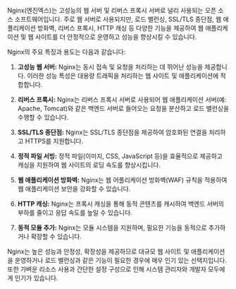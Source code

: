 Nginx(엔진엑스)는 고성능의 웹 서버 및 리버스 프록시 서버로 널리 사용되는 오픈 소스 소프트웨어입니다.
주로 웹 서버로 사용되지만, 로드 밸런싱, SSL/TLS 종단점, 웹 애플리케이션 방화벽, 리버스 프록시, HTTP 캐싱 등 다양한 기능을 제공하여 웹 애플리케이션 및 웹 사이트를 더 안정적으로 운영하고 성능을 향상시킬 수 있습니다.

Nginx의 주요 특징과 용도는 다음과 같습니다:

1. **고성능 웹 서버:** Nginx는 동시 접속 및 요청을 처리하는 데 뛰어난 성능을 제공합니다. 이러한 성능 특성은 대용량 트래픽을 처리하는 웹 사이트 및 애플리케이션에 적합합니다.

2. **리버스 프록시:** Nginx는 리버스 프록시 서버로 사용되어 웹 애플리케이션 서버(예: Apache, Tomcat)와 같은 백엔드 서버로 들어오는 요청을 분산하고 로드 밸런싱을 수행할 수 있습니다.

3. **SSL/TLS 종단점:** Nginx는 SSL/TLS 종단점을 제공하여 암호화된 연결을 처리하고 HTTPS를 지원합니다.

4. **정적 파일 서빙:** 정적 파일(이미지, CSS, JavaScript 등)을 효율적으로 제공하고 캐싱을 지원하여 웹 사이트의 로딩 속도를 향상시킵니다.

5. **웹 애플리케이션 방화벽:** Nginx는 웹 어플리케이션 방화벽(WAF) 규칙을 적용하여 웹 애플리케이션 보안을 강화할 수 있습니다.

6. **HTTP 캐싱:** Nginx는 프록시 캐싱을 통해 동적 콘텐츠를 캐시하여 백엔드 서버의 부하를 줄이고 응답 속도를 높일 수 있습니다.

7. **동적 모듈 추가:** Nginx는 모듈 시스템을 지원하며, 필요한 기능을 동적으로 추가하거나 확장할 수 있습니다.

Nginx는 높은 성능과 안정성, 확장성을 제공하므로 대규모 웹 사이트 및 애플리케이션을 운영하거나 로드 밸런싱과 같은 기능이 필요한 경우에 매우 인기 있는 선택지입니다. 또한 가벼운 리소스 사용과 간단한 설정 구성으로 인해 시스템 관리자와 개발자 모두에게 인기가 있습니다.